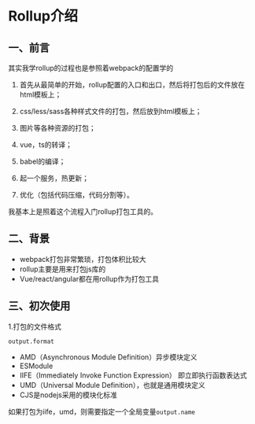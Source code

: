 # Rollup介绍

## 一、前言

其实我学rollup的过程也是参照着webpack的配置学的

1. 首先从最简单的开始，rollup配置的入口和出口，然后将打包后的文件放在html模板上；

2. css/less/sass各种样式文件的打包，然后放到html模板上；

3. 图片等各种资源的打包；

4. vue，ts的转译；

5. babel的编译；
   
6. 起一个服务，热更新；
   
7. 优化（包括代码压缩，代码分割等）。

我基本上是照着这个流程入门rollup打包工具的。

## 二、背景

* webpack打包非常繁琐，打包体积比较大
* rollup主要是用来打包js库的
* Vue/react/angular都在用rollup作为打包工具

## 三、初次使用

1.打包的文件格式

`output.format`

* AMD（Asynchronous Module Definition）异步模块定义
* ESModule
* IIFE（Immediately Invoke Function Expression） 即立即执行函数表达式
* UMD（Universal Module Definition），也就是通用模块定义
* CJS是nodejs采用的模块化标准

如果打包为iife，umd，则需要指定一个全局变量`output.name`
